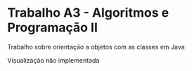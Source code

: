 # Trabalho A3 - Algoritmos e Programação II

<p>Trabalho sobre orientação a objetos com as classes em Java</p>
<p>Visualização não implementada</p>
